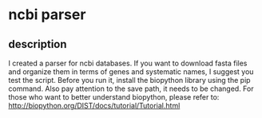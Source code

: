 # ncbi parser
## description
I created a parser for ncbi databases. If you want to download fasta files and organize them in terms of genes and systematic names, I suggest you test the script. Before you run it, install the biopython library using the pip command. Also pay attention to the save path, it needs to be changed. For those who want to better understand biopython, please refer to: http://biopython.org/DIST/docs/tutorial/Tutorial.html
